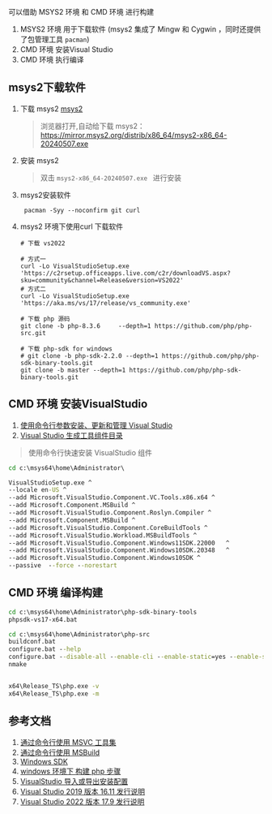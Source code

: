 可以借助 MSYS2 环境 和 CMD 环境 进行构建

1. MSYS2 环境 用于下载软件     (msys2 集成了 Mingw 和 Cygwin ，同时还提供了包管理工具 `pacman`)
2. CMD 环境 安装Visual Studio
3. CMD 环境 执行编译

## msys2下载软件

1. 下载 msys2  [msys2](https://www.msys2.org/])
   > 浏览器打开,自动给下载 msys2： https://mirror.msys2.org/distrib/x86_64/msys2-x86_64-20240507.exe
1. 安装 msys2
   > 双击 `msys2-x86_64-20240507.exe ` 进行安装
1. msys2安装软件
   ```shell
    pacman -Syy --noconfirm git curl
   ```
1. msys2 环境下使用curl 下载软件
    ```shell
   # 下载 vs2022

   # 方式一
   curl -Lo VisualStudioSetup.exe 'https://c2rsetup.officeapps.live.com/c2r/downloadVS.aspx?sku=community&channel=Release&version=VS2022'
   # 方式二
   curl -Lo VisualStudioSetup.exe 'https://aka.ms/vs/17/release/vs_community.exe'

   ```

   ```shell
   # 下载 php 源码
   git clone -b php-8.3.6     --depth=1 https://github.com/php/php-src.git

   # 下载 php-sdk for windows
   # git clone -b php-sdk-2.2.0 --depth=1 https://github.com/php/php-sdk-binary-tools.git
   git clone -b master --depth=1 https://github.com/php/php-sdk-binary-tools.git

   ```

## CMD 环境 安装VisualStudio

1. [使用命令行参数安装、更新和管理 Visual Studio](https://learn.microsoft.com/zh-cn/visualstudio/install/use-command-line-parameters-to-install-visual-studio?view=vs-2022)
1. [Visual Studio 生成工具组件目录](https://learn.microsoft.com/zh-cn/visualstudio/install/workload-component-id-vs-build-tools?view=vs-2022)

> 使用命令行快速安装 VisualStudio 组件

```bat
cd c:\msys64\home\Administrator\

VisualStudioSetup.exe ^
--locale en-US ^
--add Microsoft.VisualStudio.Component.VC.Tools.x86.x64 ^
--add Microsoft.Component.MSBuild ^
--add Microsoft.VisualStudio.Component.Roslyn.Compiler ^
--add Microsoft.Component.MSBuild ^
--add Microsoft.VisualStudio.Component.CoreBuildTools ^
--add Microsoft.VisualStudio.Workload.MSBuildTools ^
--add Microsoft.VisualStudio.Component.Windows11SDK.22000   ^
--add Microsoft.VisualStudio.Component.Windows10SDK.20348	^
--add Microsoft.VisualStudio.Component.Windows10SDK ^
--passive  --force --norestart
```

## CMD 环境 编译构建

```bat
cd c:\msys64\home\Administrator\php-sdk-binary-tools
phpsdk-vs17-x64.bat

```

```bat
cd c:\msys64\home\Administrator\php-src
buildconf.bat
configure.bat --help
configure.bat --disable-all --enable-cli --enable-static=yes --enable-shared=no
nmake


x64\Release_TS\php.exe -v
x64\Release_TS\php.exe -m

```

## 参考文档

1. [通过命令行使用 MSVC 工具集](https://learn.microsoft.com/zh-cn/cpp/build/building-on-the-command-line?view=msvc-170)
1. [通过命令行使用 MSBuild](https://learn.microsoft.com/zh-cn/cpp/build/msbuild-visual-cpp?view=msvc-1700)
1. [Windows SDK](https://developer.microsoft.com/en-us/windows/downloads/windows-sdk/)
1. [windows 环境下 构建 php 步骤](https://wiki.php.net/internals/windows/stepbystepbuild_sdk_2)
1. [VisualStudio 导入或导出安装配置](https://learn.microsoft.com/zh-cn/visualstudio/install/import-export-installation-configurations?view=vs-2022)
1. [Visual Studio 2019 版本 16.11 发行说明](https://learn.microsoft.com/zh-cn/visualstudio/releases/2019/release-notes)
1. [Visual Studio 2022 版本 17.9 发行说明](https://learn.microsoft.com/zh-cn/visualstudio/releases/2022/release-notes)
